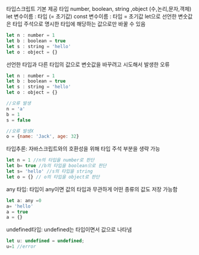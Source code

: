 타입스크립트 기본 제공 타입
number, boolean, string ,object (수,논리,문자,객체)
let 변수이름 : 타입 (= 초기값)
const 변수이름 : 타입 = 초기값
let으로 선언한 변숫값은 타입 주석으로 명시한 타입에 해당하는 값으로만 바꿀 수 있음

```javascript
let n : number = 1
let b : boolean = true
let s : string = 'hello'
let o : object = {}
```

선언한 타입과 다른 타입의 값으로 변숫값을 바꾸려고 시도해서 발생한 오류
```javascript
let n : number = 1
let b : boolean = true
let s : string = 'hello'
let o : object = {}

//오류 발생
n = 'a'
b = 1
s = false

//오류 발생X
o = {name: 'Jack', age: 32}
```

타입추론: 자바스크립트와의 호환성을 위해 타입 주석 부분을 생략 가능
```javascript
let n = 1 //n의 타입을 number로 판단
let b= true //b의 타입을 boolean으로 판단
let s= 'hello' //s의 타입을 string
let o = {} // o의 타입을 object로 판단
```

any 타입: 타입이 any이면 값의 타입과 무관하게 어떤 종류의 값도 저장 가능함
```javascript
let a: any =0
a= 'hello'
a = true
a = {}
```

undefined타입: undefined는 타입이면서 값으로 나타냄
```javascript
let u: undefined = undefined;
u=1 //error
```